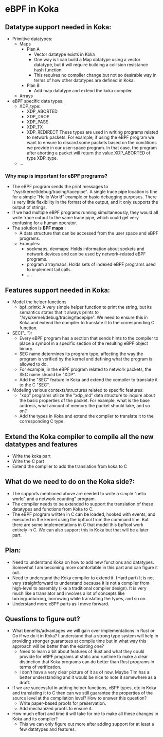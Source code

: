 # eBPF in Koka
## Datatype support needed in Koka:
- Primitive datatypes:
  - Maps
    - Plan A
      - Vector datatype exists in Koka
      - One way is I can build a Map datatype using a vector datatype, but it will require building a collision resistance hash function.
      - This requires no compiler change but not so desirable way in terms of how other datatypes are defined in Koka.
    - Plan B
      - Add map datatype and extend the koka compiler
  - Arrays
- eBPF specific data types:
  - XDP_type:
    - XDP_ABORTED 
    - XDP_DROP
    - XDP_PASS
    - XDP_TX
    - XDP_REDIRECT
  These types are used in writing programs related to network packets.
  For example, if using the eBPF program we want to ensure to discard some packets based on the conditions we provide in our user-space program.
  In that case, the program after aborting a packet will return the value XDP_ABORTED of type XDP_type.
  - ...

### Why map is important for eBPF programs?
- The eBPF program sends the print messages to "/sys/kernel/debug/tracing/tacepipe". 
  A single trace pipe location is fine for a simple “Hello World” example or basic debugging purposes.
  There is very little flexibility in the format of the output, and it only supports the output of strings.
- If we had multiple eBPF programs running simultaneously, they would all write trace output to the same trace pipe,
  which could get very confusing for a human operator.
- The solution is **BPF maps** :
  - A data structure that can be accessed from the user space and eBPF programs.
  - Examples:
    - sockmaps, devmaps: Holds information about sockets and network devices and can be used by network-related eBPF programs.
    - program arraymaps: Holds sets of indexed eBPF programs used to implement tail calls.
    - ....

## Features support needed in Koka:
- Model the helper functions
  - bpf_printk: A very simple helper function to print the string, but its semantics states that it always prints to "/sys/kernel/debug/tracing/tacepipe".
    We need to ensure this in Koka and extend the compiler to translate it to the corresponding C function. 
- SEC("..."):
  - Every eBPF program has a section that sends hints to the compiler to place a symbol in a specific section of the resulting eBPF object binary.
  - SEC name determines its program type, affecting the way the program is verified by the kernel and defining what the program is allowed to do.
  - For example, in the eBPF program related to network packets, the SEC name should be "XDP".
  - Add the "SEC" feature in Koka and extend the compiler to translate it to the C "SEC".
- Modeling various contexts/structures related to specific features:
  - "xdp" programs utilize the "xdp_md" data structure to inquire about the basic properties of the packet.
    For example, what is the base address, what amount of memory the packet should take, and so on?
  - Add the types in Koka and extend the compiler to translate it to the corresponding C type.

## Extend the Koka compiler to compile all the new datatypes and features
- Write the koka part
- Write the C part 
- Extend the compiler to add the translation from koka to C

## What do we need to do on the Koka side?: 
- The supports mentioned above are needed to write a simple "hello world" and a network counting" program.
- The compiler needs to be extended to support the translation of these datatypes and functions from Koka to C.
- The eBPF program written in C can be loaded, hooked with events, and executed in the kernel using the bpftool from the command line.
  But there are some implementations in C that model this bpftool work entirely in C. We can also support this in Koka but that will be a later part.

## Plan: 
- Need to understand Koka on how to add new functions and datatypes. Somewhat I am becoming more comfortable in this part and can figure it out.
- Need to understand the Koka compiler to extend it. (Hard part)
  It is not very straightforward to understand because it is not a compiler from high-level to assembly (like a traditional compiler design).
  It is very much like a translator and involves a lot of concepts like boxing/unboxing, borrowing while translating the types, and so on.
- Understand more eBPF parts as I move forward.

## Questions to figure out?
- What benefits/advantages we will gain over implementations in Rust or Go if we do it in Koka?
  I understand that a strong type system will help in providing stronger guarantees at compile time but in what way this approach will be better than the existing one?
  - Need to learn a bit about features of Rust and what they could provide for eBPF programs at static and runtime to make a clear distinction that
    Koka programs can do better than Rust programs in terms of verification.
  - I don't have a very clear picture of it as of now. Maybe Tim has a better understanding and it would be nice to note it somewhere as a draft. 
- If we are successful in adding helper functions, eBPF types, etc in Koka and translating it to C
  then can we still guarantee the properties of the source level at the compilation level? How to answer this question?
  - Write paper-based proofs for preservation.
  - Add mechanized proofs to ensure it.
- How much effort and time it will take for me to make all these changes in Koka and its compiler?
  - This we can only figure out more after adding support for at least a few datatypes and features.
 




  
